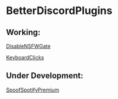 # BetterDiscordPlugins
## Working:
[DisableNSFWGate](https://github.com/SpoonMcForky/BetterDiscordPlugins/blob/f1f5cdae02c9784bab9da6d8b9a23a9a3d66304e/Plugins/DisableNSFWGate.plugin.js)

[KeyboardClicks](https://github.com/SpoonMcForky/BetterDiscordPlugins/blob/main/Plugins/KeyboardClick.plugin.js)
## Under Development:
[SpoofSpotifyPremium](https://github.com/SpoonMcForky/BetterDiscordPlugins/blob/a994afab9a64dd820d59099e483c0c4133edf8c1/Plugins/SpoofSpotifyPremium.plugin.js)

